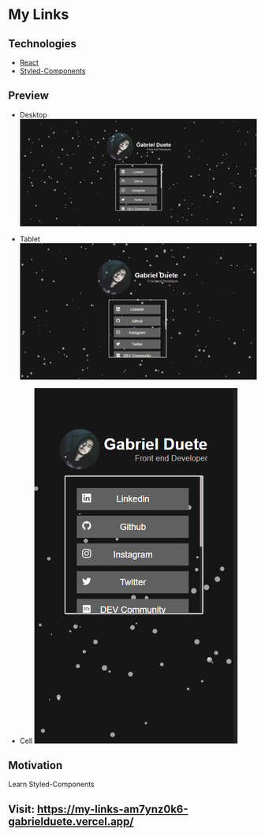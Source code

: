 # My Links

## Technologies

- [React](https://pt-br.reactjs.org/)
- [Styled-Components](https://styled-components.com/)

## Preview

- Desktop
  <img src = 'printsReadme/print_1.png'/>

- Tablet
  <img src = 'printsReadme/print_2.png'/>

- Cell
  <img src = 'printsReadme/print_3.png'/>

## Motivation

<p>Learn Styled-Components</p>

## Visit: https://my-links-am7ynz0k6-gabrielduete.vercel.app/
